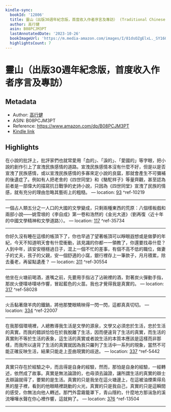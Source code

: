 ```yaml
---
kindle-sync:
  bookId: '12806'
  title: 靈山（出版30週年紀念版，首度收入作者序言及專訪） (Traditional Chinese Edition)
  author: 高行健
  asin: B08PCJM3PT
  lastAnnotatedDate: '2023-10-26'
  bookImageUrl: 'https://m.media-amazon.com/images/I/81dsOZgElxL._SY160.jpg'
  highlightsCount: 7
---
```

# 靈山（出版30週年紀念版，首度收入作者序言及專訪）
## Metadata
* Author: [高行健](https://www.amazon.comundefined)
* ASIN: B08PCJM3PT
* Reference: https://www.amazon.com/dp/B08PCJM3PT
* [Kindle link](kindle://book?action=open&asin=B08PCJM3PT)

## Highlights
在小說的批評上，批評家們也就常愛用「血的」、「淚的」、「愛國的」等字眼，把小說的創作引上了宣洩民族感情的道路。宣洩民族感情本沒有什麼不好，但是以是否宣洩了民族感情，或以宣洩民族感情的多寡來定小說的良窳，那就會產生不可彌補的後遺症了。例如有人把老舍的《四世同堂》和《駱駝祥子》等量齊觀，甚至認為前者是一部偉大的描寫抗日戰爭的史詩小說，只因為《四世同堂》宣洩了民族的情感，就有充分的理由忽略其藝術上的粗糙。 — location: [93](kindle://book?action=open&asin=B08PCJM3PT&location=93) ^ref-10219

---
一個占人類五分之一人口的大國的文學變成，只剩兩種東西的荒原：八個樣板戲和兩部小說——姚雪垠的《李自成》第一卷和浩然的《金光大道》（劉再復〈近十年的中國文學精神和文學道路〉）。 — location: [117](kindle://book?action=open&asin=B08PCJM3PT&location=117) ^ref-35734

---
你好久沒有睡在這樣的帳頂下了，你也早過了望著帳頂可以睜眼遐想或是做夢的年紀，今天不知道明天會有什麼衝動，該見識的你都一一領教了，你還要找尋什麼？人到中年，該安安穩穩過日子，混上一個不忙的差事，有個不高不低的職位，做妻子的丈夫，孩子的父親，安一個舒適的小窩，銀行裡存上一筆款子，月月積累，除去養老，再留點遺產？ — location: [311](kindle://book?action=open&asin=B08PCJM3PT&location=311) ^ref-30554

---
他坐在火塘前喝酒，進嘴之前，先要用手指沾了沾碗裡的酒，對著炭火彈動手指，那炭火便噗哧噗哧作響，冒起藍色的火苗。我也才覺得我是真實的。 — location: [317](kindle://book?action=open&asin=B08PCJM3PT&location=317) ^ref-58028

---
火舌黏著燉羊肉的鐵鍋，將他那雙眼睛映得一閃一閃，這都真真切切。 — location: [334](kindle://book?action=open&asin=B08PCJM3PT&location=334) ^ref-22007

---
在我那個環境裡，人總教導我生活是文學的源泉，文學又必須忠於生活，忠於生活的真實。而我的錯誤恰恰在於我脫離了生活，因而便違背了生活的真實，而生活的真實則不等於生活的表象，這生活的真實或者說生活的本質本應該是這樣而非那樣，而我所以違背了生活的真實就因為我只羅列了生活中一系列的現象，當然不可能正確反映生活，結果只能走上歪曲現實的歧途。 — location: [337](kindle://book?action=open&asin=B08PCJM3PT&location=337) ^ref-5442

---
真實只存在於經驗之中，而且得是自身的經驗，然而，那怕是自身的經驗，一經轉述，依然成了故事。真實是無法論證的，也毋須去論證，讓所謂生活的真實的辯士去辯論就得了，要緊的是生活。真實的只是我坐在這火塘邊上，在這被油煙熏得烏黑的屋子裡，看到的他眼睛裡跳動的火光，真實的只是我自己，真實的只是這瞬間的感受，你無法向他人轉述。那門外雲霧籠罩下，青山隱約，什麼地方那湍急的溪流嘩嘩水聲在你心裡作響，這就夠了。 — location: [376](kindle://book?action=open&asin=B08PCJM3PT&location=376) ^ref-13504

---
